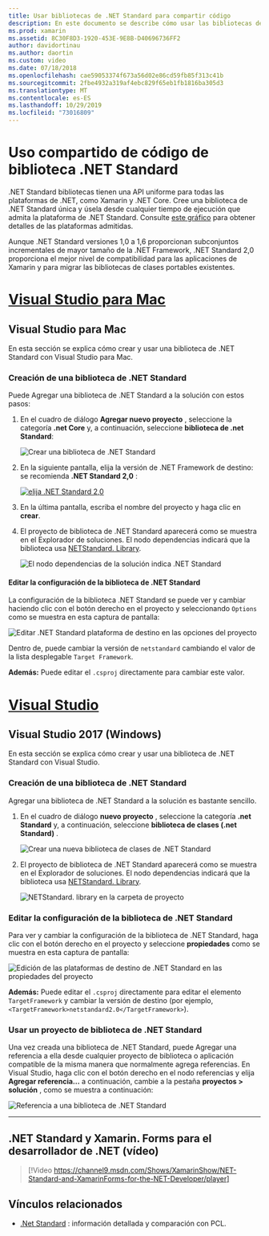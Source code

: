 ```yaml
---
title: Usar bibliotecas de .NET Standard para compartir código
description: En este documento se describe cómo usar las bibliotecas de .NET Standard para compartir código. Describe la creación de una biblioteca de .NET Standard, la edición de la configuración y su uso en una aplicación.
ms.prod: xamarin
ms.assetid: 8C30F8D3-1920-453E-9E8B-D40696736FF2
author: davidortinau
ms.author: daortin
ms.custom: video
ms.date: 07/18/2018
ms.openlocfilehash: cae59053374f673a56d02e86cd59fb85f313c41b
ms.sourcegitcommit: 2fbe4932a319af4ebc829f65eb1fb1816ba305d3
ms.translationtype: MT
ms.contentlocale: es-ES
ms.lasthandoff: 10/29/2019
ms.locfileid: "73016809"
---
```

# <a name="net-standard-library-code-sharing"></a>Uso compartido de código de biblioteca .NET Standard

.NET Standard bibliotecas tienen una API uniforme para todas las plataformas de .NET, como Xamarin y .NET Core. Cree una biblioteca de .NET Standard única y úsela desde cualquier tiempo de ejecución que admita la plataforma de .NET Standard. Consulte [este gráfico](https://docs.microsoft.com/dotnet/standard/net-standard#net-implementation-support) para obtener detalles de las plataformas admitidas.

Aunque .NET Standard versiones 1,0 a 1,6 proporcionan subconjuntos incrementales de mayor tamaño de la .NET Framework, .NET Standard 2,0 proporciona el mejor nivel de compatibilidad para las aplicaciones de Xamarin y para migrar las bibliotecas de clases portables existentes.

# <a name="visual-studio-for-mactabmacos"></a>[Visual Studio para Mac](#tab/macos)

## <a name="visual-studio-for-mac"></a>Visual Studio para Mac

En esta sección se explica cómo crear y usar una biblioteca de .NET Standard con Visual Studio para Mac.

### <a name="creating-a-net-standard-library"></a>Creación de una biblioteca de .NET Standard

Puede Agregar una biblioteca de .NET Standard a la solución con estos pasos:

1. En el cuadro de diálogo **Agregar nuevo proyecto** , seleccione la categoría **.net Core** y, a continuación, seleccione **biblioteca de .net Standard**:

    ![Crear una biblioteca de .NET Standard](net-standard-images/vsm01-m157.png "Crear una nueva biblioteca de .NET Standard")

2. En la siguiente pantalla, elija la versión de .NET Framework de destino: se recomienda **.NET Standard 2,0** :

    [![elija .NET Standard 2,0](net-standard-images/vsm01a-m157-sml.png)](net-standard-images/vsm01a-m157.png#lightbox)

3. En la última pantalla, escriba el nombre del proyecto y haga clic en **crear**.

4. El proyecto de biblioteca de .NET Standard aparecerá como se muestra en el Explorador de soluciones. El nodo dependencias indicará que la biblioteca usa [NETStandard. Library](https://www.nuget.org/packages/NETStandard.Library/).

    ![El nodo dependencias de la solución indica .NET Standard](net-standard-images/vsm02-m157.png)

#### <a name="editing-net-standard-library-settings"></a>Editar la configuración de la biblioteca de .NET Standard

La configuración de la biblioteca .NET Standard se puede ver y cambiar haciendo clic con el botón derecho en el proyecto y seleccionando `Options` como se muestra en esta captura de pantalla:

![Editar .NET Standard plataforma de destino en las opciones del proyecto](net-standard-images/vsm03-m157.png "Edite la versión de .NET Standard plataforma de destino en las opciones del proyecto")

Dentro de, puede cambiar la versión de `netstandard` cambiando el valor de la lista desplegable `Target Framework`.

**Además:** Puede editar el `.csproj` directamente para cambiar este valor.

# <a name="visual-studiotabwindows"></a>[Visual Studio](#tab/windows)

## <a name="visual-studio-2017-windows"></a>Visual Studio 2017 (Windows)

En esta sección se explica cómo crear y usar una biblioteca de .NET Standard con Visual Studio.

### <a name="creating-a-net-standard-library"></a>Creación de una biblioteca de .NET Standard

Agregar una biblioteca de .NET Standard a la solución es bastante sencillo.

1. En el cuadro de diálogo **nuevo proyecto** , seleccione la categoría **.net Standard** y, a continuación, seleccione **biblioteca de clases (.net Standard)** .

    ![Crear una nueva biblioteca de clases de .NET Standard](net-standard-images/vs01-w157.png "Crear nueva biblioteca de clases de .NET Standard")

2. El proyecto de biblioteca de .NET Standard aparecerá como se muestra en el Explorador de soluciones. El nodo dependencias indicará que la biblioteca usa [NETStandard. Library](https://www.nuget.org/packages/NETStandard.Library/).

    ![NETStandard. library en la carpeta de proyecto](net-standard-images/vs02-w157.png ".NET Standard proyecto en la solución")

### <a name="editing-net-standard-library-settings"></a>Editar la configuración de la biblioteca de .NET Standard

Para ver y cambiar la configuración de la biblioteca de .NET Standard, haga clic con el botón derecho en el proyecto y seleccione **propiedades** como se muestra en esta captura de pantalla:

![Edición de las plataformas de destino de .NET Standard en las propiedades del proyecto](net-standard-images/vs03-w157.png "Hacer referencia a una biblioteca de .NET Standard de la misma manera que otros proyectos")

**Además:** Puede editar el `.csproj` directamente para editar el elemento `TargetFramework` y cambiar la versión de destino (por ejemplo, `<TargetFramework>netstandard2.0</TargetFramework>`).

### <a name="using-a-net-standard-library-project"></a>Usar un proyecto de biblioteca de .NET Standard

Una vez creada una biblioteca de .NET Standard, puede Agregar una referencia a ella desde cualquier proyecto de biblioteca o aplicación compatible de la misma manera que normalmente agrega referencias. En Visual Studio, haga clic con el botón derecho en el nodo referencias y elija **Agregar referencia...** a continuación, cambie a la pestaña **proyectos > solución** , como se muestra a continuación:

![Referencia a una biblioteca de .NET Standard](net-standard-images/vs04.png "En Visual Studio, haga clic con el botón derecho en el nodo referencias y elija Agregar referencia... a continuación, cambie a la pestaña proyectos de la solución, como se muestra")

-----

## <a name="net-standard-and-xamarinforms-for-the-net-developer-video"></a>.NET Standard y Xamarin. Forms para el desarrollador de .NET (vídeo)

> [!Video https://channel9.msdn.com/Shows/XamarinShow/NET-Standard-and-XamarinForms-for-the-NET-Developer/player]

## <a name="related-links"></a>Vínculos relacionados

* [.Net Standard](https://docs.microsoft.com/dotnet/standard/net-standard) : información detallada y comparación con PCL.
